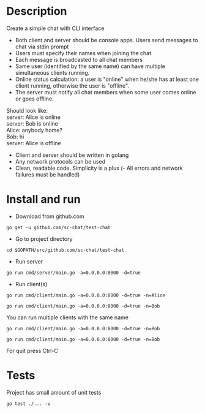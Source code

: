 # Description

Create a simple chat with CLI interface

- Both client and server should be console apps. Users send messages to chat via stdin prompt
- Users must specify their names when joining the chat
- Each message is broadcasted to all chat members
- Same user (identified by the same name) can have multiple simultaneous clients running.
- Online status calculation: a user is "online" when he/she has at least one client running, otherwise the user is "offline".
- The server must notify all chat members when some user comes online or goes offline.

Should look like:\
server: Alice is online\
server: Bob is online\
Alice: anybody home?\
Bob: hi\
server: Alice is offline

- Client and server should be written in golang
- Any network protocols can be used
- Clean, readable code. Simplicity is a plus
(- All errors and network failures must be handled)

# Install and run

- Download from github.com

`go get -u github.com/sc-chat/test-chat`

- Go to project directory

`cd $GOPATH/src/github.com/sc-chat/test-chat`

- Run server

`go run cmd/server/main.go -a=0.0.0.0:8000 -d=true`

- Run client(s)

`go run cmd/client/main.go -a=0.0.0.0:8000 -d=true -n=Alice`

`go run cmd/client/main.go -a=0.0.0.0:8000 -d=true -n=Bob`

You can run multiple clients with the same name

`go run cmd/client/main.go -a=0.0.0.0:8000 -d=true -n=Bob`

`go run cmd/client/main.go -a=0.0.0.0:8000 -d=true -n=Bob`

For quit press Ctrl-C

# Tests

Project has small amount of unit tests

`go test ./... -v`